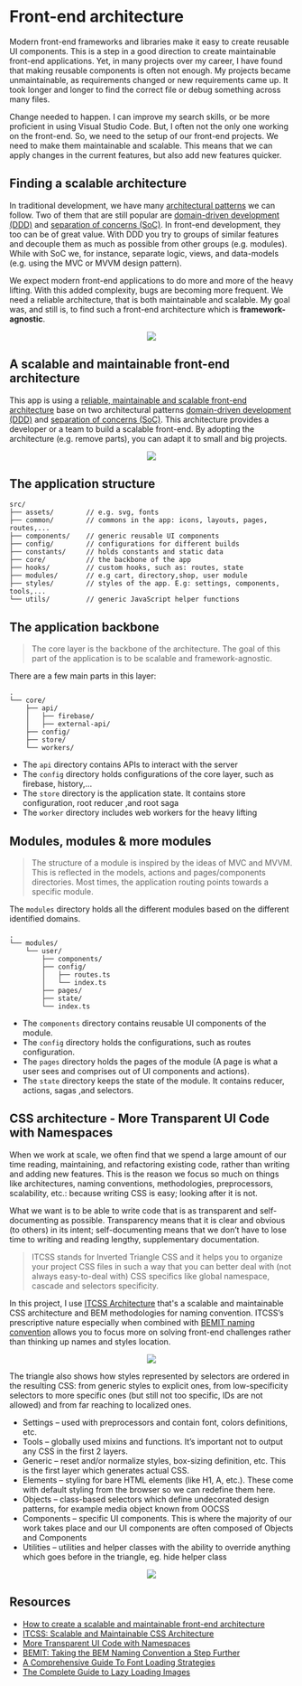 # Front-end architecture

Modern front-end frameworks and libraries make it easy to create reusable UI components. This is a step in a good direction to create maintainable front-end applications. Yet, in many projects over my career, I have found that making reusable components is often not enough. My projects became unmaintainable, as requirements changed or new requirements came up. It took longer and longer to find the correct file or debug something across many files.

Change needed to happen. I can improve my search skills, or be more proficient in using Visual Studio Code. But, I often not the only one working on the front-end. So, we need to the setup of our front-end projects. We need to make them maintainable and scalable. This means that we can apply changes in the current features, but also add new features quicker.

## Finding a scalable architecture

In traditional development, we have many [architectural patterns](https://en.wikipedia.org/wiki/Software_design_pattern) we can follow. Two of them that are still popular are [domain-driven development (DDD)](https://martinfowler.com/bliki/BoundedContext.html) and [separation of concerns (SoC)](https://en.wikipedia.org/wiki/Separation_of_concerns). In front-end development, they too can be of great value. With DDD you try to groups of similar features and decouple them as much as possible from other groups (e.g. modules). While with SoC we, for instance, separate logic, views, and data-models (e.g. using the MVC or MVVM design pattern).

We expect modern front-end applications to do more and more of the heavy lifting. With this added complexity, bugs are becoming more frequent. We need a reliable architecture, that is both maintainable and scalable. My goal was, and still is, to find such a front-end architecture which is <b>framework-agnostic</b>.

<p align="center"><img src="/images/architecture-high-level.png" /></p>

## A scalable and maintainable front-end architecture

This app is using a [reliable, maintainable and scalable front-end architecture](https://vycke.dev/blog/scalable-front-end-architecture/) base on two architectural patterns [domain-driven development (DDD)](https://martinfowler.com/bliki/BoundedContext.html) and [separation of concerns (SoC)](https://en.wikipedia.org/wiki/Separation_of_concerns). This architecture provides a developer or a team to build a scalable front-end. By adopting the architecture (e.g. remove parts), you can adapt it to small and big projects.

<p align="center"><img src="/images/architecture-detailed.png" /></p>

## The application structure

```
src/
├── assets/        // e.g. svg, fonts
├── common/        // commons in the app: icons, layouts, pages, routes,...
├── components/    // generic reusable UI components
├── config/        // configurations for different builds
├── constants/     // holds constants and static data
├── core/          // the backbone of the app
├── hooks/         // custom hooks, such as: routes, state
├── modules/       // e.g cart, directory,shop, user module
├── styles/        // styles of the app. E.g: settings, components, tools,...
└── utils/         // generic JavaScript helper functions
```

## The application backbone

> The core layer is the backbone of the architecture. The goal of this part of the application is to be scalable and framework-agnostic.

There are a few main parts in this layer:

```
.
└── core/
    ├── api/
    │   ├── firebase/
    │   ├── external-api/
    ├── config/
    ├── store/
    └── workers/
```

- The `api` directory contains APIs to interact with the server
- The `config` directory holds configurations of the core layer, such as firebase, history,...
- The `store` directory is the application state. It contains store configuration, root reducer ,and root saga
- The `worker` directory includes web workers for the heavy lifting

## Modules, modules & more modules

> The structure of a module is inspired by the ideas of MVC and MVVM. This is reflected in the models, actions and pages/components directories. Most times, the application routing points towards a specific module.

The `modules` directory holds all the different modules based on the different identified domains.

```
.
└── modules/
    └── user/
        ├── components/
        ├── config/
        │   ├── routes.ts
        │   └── index.ts
        ├── pages/
        ├── state/
        └── index.ts
```

- The `components` directory contains reusable UI components of the module.
- The `config` directory holds the configurations, such as routes configuration.
- The `pages` directory holds the pages of the module (A page is what a user sees and comprises out of UI components and actions).
- The `state` directory keeps the state of the module. It contains reducer, actions, sagas ,and selectors.

## CSS architecture - More Transparent UI Code with Namespaces

When we work at scale, we often find that we spend a large amount of our time reading, maintaining, and refactoring existing code, rather than writing and adding new features. This is the reason we focus so much on things like architectures, naming conventions, methodologies, preprocessors, scalability, etc.: because writing CSS is easy; looking after it is not.

What we want is to be able to write code that is as transparent and self-documenting as possible. Transparency means that it is clear and obvious (to others) in its intent; self-documenting means that we don’t have to lose time to writing and reading lengthy, supplementary documentation.

> ITCSS stands for Inverted Triangle CSS and it helps you to organize your project CSS files in such a way that you can better deal with (not always easy-to-deal with) CSS specifics like global namespace, cascade and selectors specificity.

In this project, I use [ITCSS Architecture](https://www.xfive.co/blog/itcss-scalable-maintainable-css-architecture/) that's a scalable and maintainable CSS architecture and BEM methodologies for naming convention. ITCSS’s prescriptive nature especially when combined with [BEMIT naming convention](https://csswizardry.com/2015/08/bemit-taking-the-bem-naming-convention-a-step-further/) allows you to focus more on solving front-end challenges rather than thinking up names and styles location.

<p align="center"><img src="/images/itcss-key-metrics.png" /></p>
The triangle also shows how styles represented by selectors are ordered in the resulting CSS: from generic styles to explicit ones, from low-specificity selectors to more specific ones (but still not too specific, IDs are not allowed) and from far reaching to localized ones.

- Settings – used with preprocessors and contain font, colors definitions, etc.
- Tools – globally used mixins and functions. It’s important not to output any CSS in the first 2 layers.
- Generic – reset and/or normalize styles, box-sizing definition, etc. This is the first layer which generates actual CSS.
- Elements – styling for bare HTML elements (like H1, A, etc.). These come with default styling from the browser so we can redefine them here.
- Objects – class-based selectors which define undecorated design patterns, for example media object known from OOCSS
- Components – specific UI components. This is where the majority of our work takes place and our UI components are often composed of Objects and Components
- Utilities – utilities and helper classes with the ability to override anything which goes before in the triangle, eg. hide helper class

<p align="center"><img src="/images/itcss-layers.png" /></p>

## Resources

- [How to create a scalable and maintainable front-end architecture](https://vycke.dev/blog/scalable-front-end-architecture/)
- [ITCSS: Scalable and Maintainable CSS Architecture](https://www.xfive.co/blog/itcss-scalable-maintainable-css-architecture/)
- [More Transparent UI Code with Namespaces](https://csswizardry.com/2015/03/more-transparent-ui-code-with-namespaces/)
- [BEMIT: Taking the BEM Naming Convention a Step Further](https://csswizardry.com/2015/08/bemit-taking-the-bem-naming-convention-a-step-further/)
- [A Comprehensive Guide To Font Loading Strategies](https://www.zachleat.com/web/comprehensive-webfonts/#font-face)
- [The Complete Guide to Lazy Loading Images](https://css-tricks.com/the-complete-guide-to-lazy-loading-images/)
